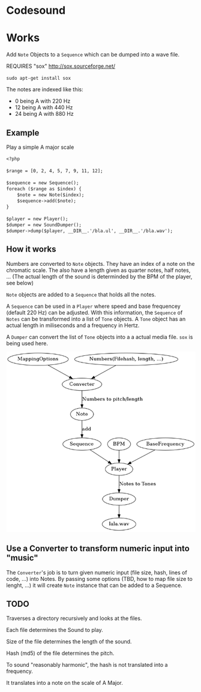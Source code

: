 # Codesound #

# Works #

Add `Note` Objects to a `Sequence` which can be dumped into a wave file.


   REQUIRES "sox" http://sox.sourceforge.net/
   
   `sudo apt-get install sox`


The notes are indexed like this:

* 0 being A with 220 Hz
* 12 being A with 440 Hz
* 24 being A with 880 Hz

## Example ##

Play a simple A major scale

```
<?php 

$range = [0, 2, 4, 5, 7, 9, 11, 12];

$sequence = new Sequence();
foreach ($range as $index) {
    $note = new Note($index);
    $sequence->add($note);
}

$player = new Player();
$dumper = new SoundDumper();
$dumper->dump($player, __DIR__.'/bla.ul', __DIR__.'/bla.wav');

```

## How it works ##

Numbers are converted to `Note` objects.
They have an index of a note on the chromatic scale.
The also have a length given as quarter notes, half notes, ...
(The actual length of the sound is determinded by the BPM of the player, see below)

`Note` objects are added to a `Sequence` that holds all the notes.

A `Sequence` can be used in a `Player` where speed and base frequencey (default 220 Hz) can be adjusted.
With this information, the `Sequence` of `Notes` can be transformed into a list of `Tone` objects.
A `Tone` object has an actual length in miliseconds and a frequency in Hertz.

A `Dumper` can convert the list of `Tone` objects into a a actual media file.
`sox` is being used here.

![Process overview](process.png)


## Use a Converter to transform numeric input into "music" ##

The `Converter`'s job is to turn given numeric input (file size, hash, lines of code, ...) into
Notes. By passing some options (TBD, how to map file size to lenght, ...) it will create `Note` instance
that can be added to a Sequence.


## TODO ##
Traverses a directory recursively and looks at the files.

Each file determines the Sound to play.

Size of the file determines the length of the sound.

Hash (md5) of the file determines the pitch.

To sound "reasonably harmonic", the hash is not translated into a frequency.

It translates into a note on the scale of A Major.
